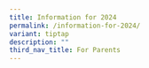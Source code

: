 ```yaml
---
title: Information for 2024
permalink: /information-for-2024/
variant: tiptap
description: ""
third_nav_title: For Parents
---
```

<p></p>